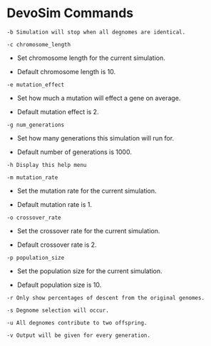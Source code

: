 
# DevoSim Commands

```-b Simulation will stop when all degnomes are identical.```

```-c chromosome_length```

- Set chromosome length for the current simulation.

- Default chromosome length is 10.


```-e mutation_effect```

- Set how much a mutation will effect a gene on average.

- Default mutation effect is 2.


```-g num_generations```

- Set how many generations this simulation will run for.

- Default number of generations is 1000.

```-h Display this help menu```

```-m mutation_rate```

- Set the mutation rate for the current simulation.

- Default mutation rate is 1.


```-o crossover_rate```

- Set the crossover rate for the current simulation.

- Default crossover rate is 2.

```-p population_size```

- Set the population size for the current simulation.

- Default population size is 10.

```-r Only show percentages of descent from the original genomes.```

```-s Degnome selection will occur.```

```-u All degnomes contribute to two offspring.```

```-v Output will be given for every generation.```


